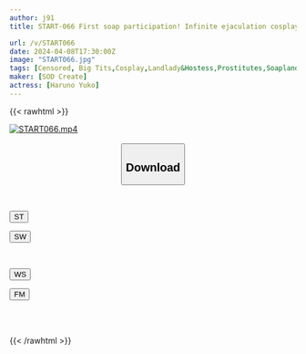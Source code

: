 ```yaml
---
author: j91
title: START-066 First soap participation! Infinite ejaculation cosplay soap Yuko Haruno with fluffy I-cup divine breasts that will definitely make you cum 10 times [Nuku with overwhelming 4K video! ]

url: /v/START066
date: 2024-04-08T17:30:00Z
image: "START066.jpg"
tags: [Censored, Big Tits,Cosplay,Landlady&Hostess,Prostitutes,Soapland,Solowork]
maker: [SOD Create]
actress: [Haruno Yuko]
---
```



{{< rawhtml >}}

<div class="video" data-videoid="dQaGVgydQbig8g">
    <a href="javascript:;">
        <img src="/v/START066/START066.jpg" width="WIDTH" height="HEIGHT" alt="START066.mp4" loading="lazy">
    </a>
</div>

<script type="text/javascript" src="https://j91.asia/asset/on-demand-st.js"></script>

<br>
  <link rel="stylesheet" href="https://j91.asia/asset/bs5.css">
  
  <center>
  <button class="btn btn-primary" type="button" data-bs-toggle="collapse" data-bs-target=".multi-collapse" aria-expanded="false" aria-controls="multiCollapseExample1 multiCollapseExample2"><h2>Download</h2></button></center>
</p>
<div class="row">
  <div class="col">
    <div class="collapse multi-collapse" id="multiCollapseExample1">
      <div class="card card-body">
	      	      <br>
<div class="buttons">  
<p><a href="https://streamtape.to/v/dQaGVgydQbig8g" target="_blank"><button class="btn-hover color-3"><i class="fa fa-download"></i> ST</button></a></p>
<p><a href="https://asnwish.com/62ekn6dc184w" target="_blank"><button class="btn-hover color-2"><i class="fa fa-download"></i> SW</button></a></p></div>
    </div>
  </div>
</div>
  <div class="col">
    <div class="collapse multi-collapse" id="multiCollapseExample2">
      <div class="card card-body">
	      <br>
<div class="buttons">
<p><a href="https://wolfstream.tv/5yqln6wdnot7"><button class="btn-hover color-9"><i class="fa fa-download"></i> WS</button></a></p>
<p><a href="javascript:;"><button class="btn-hover color-8"><i class="fa fa-download"></i> FM</button></a></p></div>
<br><br>
      </div>
    </div>
  </div>
</div>

{{< /rawhtml >}}